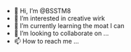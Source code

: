 - 👋 Hi, I’m @BSSTM8
- 👀 I’m interested in creative wirk
- 🌱 I’m currently learning the moat I can
- 💞️ I’m looking to collaborate on ...
- 📫 How to reach me ...

<!---
BSSTM8/BSSTM8 is a ✨ special ✨ repository because its `README.md` (this file) appears on your GitHub profile.
You can click the Preview link to take a look at your changes.
--->
